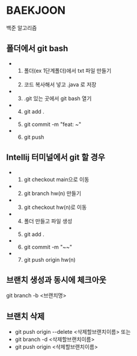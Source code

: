 # BAEKJOON
백준 알고리즘

## 폴더에서 git bash

- 1. 폴더(ex 1단계폴더)에서 txt 파일 만들기
- 2. 코드 복사해서 넣고 .java 로 저장
- 3. .git 있는 곳에서 git bash 열기
- 4. git add .
- 5. git commit -m "feat: ~"
- 6. git push

##  Intellij 터미널에서 git 할 경우

- 1. git checkout main으로 이동
- 2. git branch hw(n) 만들기
- 3. git checkout hw(n)로 이동
- 4. 폴더 만들고 파일 생성
- 5. git add .
- 6. git commit -m "~~"
- 7. git push origin hw(n)

## 브랜치 생성과 동시에 체크아웃

git branch -b <브랜치명>

## 브랜치 삭제

- git push origin --delete <삭제할브랜치이름>
또는
- git branch -d <삭제할브랜치이름>
- git push origin <삭제할브랜치이름>
